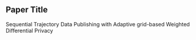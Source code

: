 ## Paper Title

Sequential Trajectory Data Publishing with Adaptive grid-based Weighted Differential Privacy